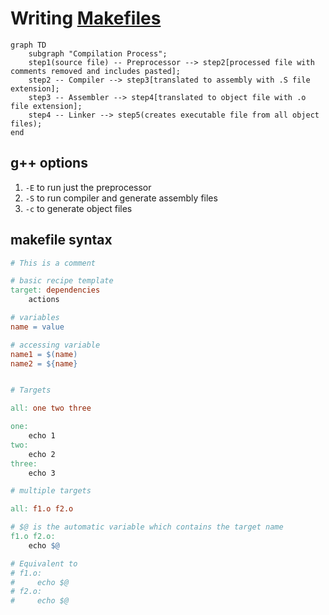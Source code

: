 # Writing [Makefiles](https://makefiletutorial.com/)

```mermaid
graph TD
    subgraph "Compilation Process";
    step1(source file) -- Preprocessor --> step2[processed file with comments removed and includes pasted];
    step2 -- Compiler --> step3[translated to assembly with .S file extension];
    step3 -- Assembler --> step4[translated to object file with .o file extension];
    step4 -- Linker --> step5(creates executable file from all object files);
end
```

## g++ options

1. `-E` to run just the preprocessor
2. `-S` to run compiler and generate assembly files
3. `-c` to generate object files

## makefile syntax

```makefile
# This is a comment

# basic recipe template
target: dependencies
    actions

# variables
name = value

# accessing variable
name1 = $(name)
name2 = ${name}
```

```makefile

# Targets

all: one two three

one:
    echo 1
two:
    echo 2
three:
    echo 3

# multiple targets

all: f1.o f2.o

# $@ is the automatic variable which contains the target name
f1.o f2.o:
    echo $@

# Equivalent to
# f1.o:
#     echo $@
# f2.o:
#     echo $@



```
